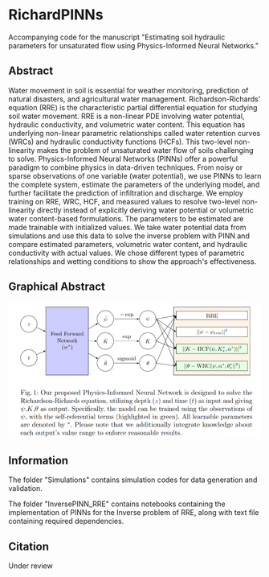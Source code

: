 # RichardPINNs

Accompanying code for the manuscript "Estimating soil hydraulic parameters for unsaturated flow using Physics-Informed Neural Networks."


## Abstract

Water movement in soil is essential for weather monitoring, prediction of natural disasters, and agricultural water management. Richardson-Richards' equation (RRE) is the characteristic partial differential equation for studying soil water movement.
RRE is a non-linear PDE involving water potential, hydraulic conductivity, and volumetric water content.
This equation has underlying non-linear parametric relationships called water retention curves (WRCs) and hydraulic conductivity functions (HCFs).
This two-level non-linearity makes the problem of unsaturated water flow of soils challenging to solve. Physics-Informed Neural Networks (PINNs) offer a powerful paradigm to combine physics in data-driven techniques.
From noisy or sparse observations of one variable (water potential), we use PINNs to learn the complete system, estimate the parameters of the underlying model, and further facilitate the prediction of infiltration and discharge.
We employ training on RRE, WRC, HCF, and measured values to resolve two-level non-linearity directly instead of explicitly deriving water potential or volumetric water content-based formulations. 
The parameters to be estimated are made trainable with initialized values.
We take water potential data from simulations and use this data to solve the inverse problem with PINN and compare estimated parameters, volumetric water content, and hydraulic conductivity with actual values.
We chose different types of parametric relationships and wetting conditions to show the approach's effectiveness. 


## Graphical Abstract


![](./InversePINN_RRE/GA.png.png)


## Information

The folder "Simulations" contains simulation codes for data generation and validation.

The folder "InversePINN_RRE" contains notebooks containing the implementation of PINNs for the Inverse problem of RRE, along with text file containing required dependencies.   



## Citation
Under review
